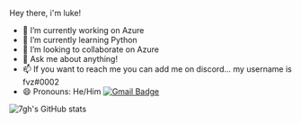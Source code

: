 Hey there, i'm luke!

- 🔭 I’m currently working on Azure
- 🌱 I’m currently learning Python
- 👯 I’m looking to collaborate on Azure
- 💬 Ask me about anything!
- 📫 If you want to reach me you can add me on discord... my username is fvz#0002
- 😄 Pronouns: He/Him
[![Gmail Badge](https://img.shields.io/badge/-Gmail-c14438?style=flat-square&logo=Gmail&logoColor=white&link=mailto:79ksupreme@gmail.com)](mailto:79ksupreme@gmail.com)

![7gh's GitHub stats](https://github-readme-stats.vercel.app/api?username=7gh&count_private=true)
